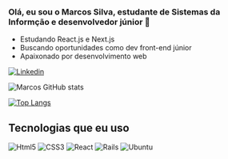 ### Olá, eu sou o Marcos Silva, estudante de Sistemas da Informção e desenvolvedor júnior 👋

* Estudando React.js e Next.js
* Buscando oportunidades como dev front-end júnior
* Apaixonado por desenvolvimento web

[![Linkedin](https://img.shields.io/badge/LinkedIn-0077B5?style=for-the-badge&logo=linkedin&logoColor=white)](https://www.linkedin.com/in/marcos-silva-433202153/)

![Marcos GitHub stats](https://github-readme-stats.vercel.app/api?username=MarcosSilvaDev&show_icons=true&theme=transparent)

[![Top Langs](https://github-readme-stats.vercel.app/api/top-langs/?username=MarcosSilvaDev)](https://github.com/anuraghazra/github-readme-stats)

## Tecnologias que eu uso ##

![Html5](https://img.shields.io/badge/HTML5-E34F26?style=for-the-badge&logo=html5&logoColor=white) ![CSS3](https://img.shields.io/badge/CSS3-1572B6?style=for-the-badge&logo=css3&logoColor=white) ![React](https://img.shields.io/badge/React-20232A?style=for-the-badge&logo=react&logoColor=61DAFB) ![Rails](https://img.shields.io/badge/Ruby_on_Rails-CC0000?style=for-the-badge&logo=ruby-on-rails&logoColor=white) ![Ubuntu](	https://img.shields.io/badge/Ubuntu-E95420?style=for-the-badge&logo=ubuntu&logoColor=white)

  
